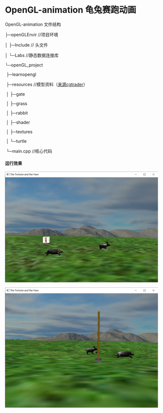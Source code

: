 # OpenGL-animation 龟兔赛跑动画
OpenGL-animation 文件结构

├─openGLEnvir //项目环境

│  ├─Include // 头文件

│  └─Labs //静态数据连接库

└─openGL_project

​    ├─learnopengl

​    ├─resources //模型资料（[来源cgtrader](https://www.cgtrader.com/)）

​    │  ├─gate

​    │  ├─grass

​    │  ├─rabbit

​    │  ├─shader

​    │  ├─textures

​    │  └─turtle

​    └─main.cpp //核心代码

#### **运行效果**

![](./pic/pic1.png)

![](./pic/pic2.png)
